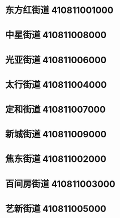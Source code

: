 # 东方红街道 410811001000
# 中星街道 410811008000
# 光亚街道 410811006000
# 太行街道 410811004000
# 定和街道 410811007000
# 新城街道 410811009000
# 焦东街道 410811002000
# 百间房街道 410811003000
# 艺新街道 410811005000
